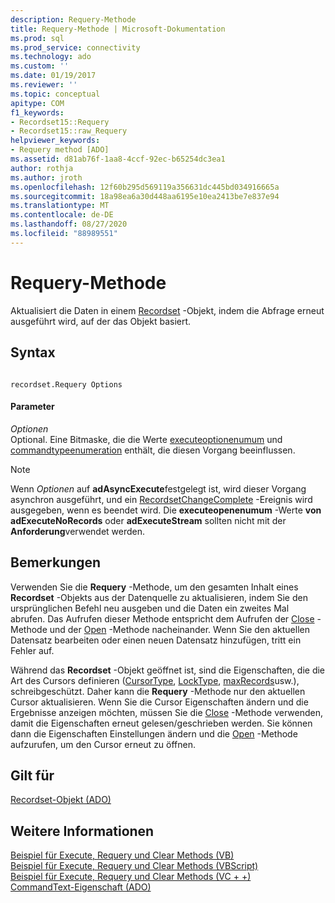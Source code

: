 ```yaml
---
description: Requery-Methode
title: Requery-Methode | Microsoft-Dokumentation
ms.prod: sql
ms.prod_service: connectivity
ms.technology: ado
ms.custom: ''
ms.date: 01/19/2017
ms.reviewer: ''
ms.topic: conceptual
apitype: COM
f1_keywords:
- Recordset15::Requery
- Recordset15::raw_Requery
helpviewer_keywords:
- Requery method [ADO]
ms.assetid: d81ab76f-1aa8-4ccf-92ec-b65254dc3ea1
author: rothja
ms.author: jroth
ms.openlocfilehash: 12f60b295d569119a356631dc445bd034916665a
ms.sourcegitcommit: 18a98ea6a30d448aa6195e10ea2413be7e837e94
ms.translationtype: MT
ms.contentlocale: de-DE
ms.lasthandoff: 08/27/2020
ms.locfileid: "88989551"
---
```

# <a name="requery-method"></a>Requery-Methode
Aktualisiert die Daten in einem [Recordset](./recordset-object-ado.md) -Objekt, indem die Abfrage erneut ausgeführt wird, auf der das Objekt basiert.  
  
## <a name="syntax"></a>Syntax  
  
```  
  
recordset.Requery Options  
```  
  
#### <a name="parameters"></a>Parameter  
 *Optionen*  
 Optional. Eine Bitmaske, die die Werte [executeoptionenumum](./executeoptionenum.md) und [commandtypeenumeration](./commandtypeenum.md) enthält, die diesen Vorgang beeinflussen.  
  
> [!NOTE]
>  Wenn *Optionen* auf **adAsyncExecute**festgelegt ist, wird dieser Vorgang asynchron ausgeführt, und ein [RecordsetChangeComplete](./willchangerecordset-and-recordsetchangecomplete-events-ado.md) -Ereignis wird ausgegeben, wenn es beendet wird. Die **executeopenenumum** -Werte **von adExecuteNoRecords** oder **adExecuteStream** sollten nicht mit der **Anforderung**verwendet werden.  
  
## <a name="remarks"></a>Bemerkungen  
 Verwenden Sie die **Requery** -Methode, um den gesamten Inhalt eines **Recordset** -Objekts aus der Datenquelle zu aktualisieren, indem Sie den ursprünglichen Befehl neu ausgeben und die Daten ein zweites Mal abrufen. Das Aufrufen dieser Methode entspricht dem Aufrufen der [Close](./close-method-ado.md) -Methode und der [Open](./open-method-ado-recordset.md) -Methode nacheinander. Wenn Sie den aktuellen Datensatz bearbeiten oder einen neuen Datensatz hinzufügen, tritt ein Fehler auf.  
  
 Während das **Recordset** -Objekt geöffnet ist, sind die Eigenschaften, die die Art des Cursors definieren ([CursorType](./cursortype-property-ado.md), [LockType](./locktype-property-ado.md), [maxRecords](./maxrecords-property-ado.md)usw.), schreibgeschützt. Daher kann die **Requery** -Methode nur den aktuellen Cursor aktualisieren. Wenn Sie die Cursor Eigenschaften ändern und die Ergebnisse anzeigen möchten, müssen Sie die [Close](./close-method-ado.md) -Methode verwenden, damit die Eigenschaften erneut gelesen/geschrieben werden. Sie können dann die Eigenschaften Einstellungen ändern und die [Open](./open-method-ado-recordset.md) -Methode aufzurufen, um den Cursor erneut zu öffnen.  
  
## <a name="applies-to"></a>Gilt für  
 [Recordset-Objekt (ADO)](./recordset-object-ado.md)  
  
## <a name="see-also"></a>Weitere Informationen  
 [Beispiel für Execute, Requery und Clear Methods (VB)](./execute-requery-and-clear-methods-example-vb.md)   
 [Beispiel für Execute, Requery und Clear Methods (VBScript)](./execute-requery-and-clear-methods-example-vbscript.md)   
 [Beispiel für Execute, Requery und Clear Methods (VC + +)](./execute-requery-and-clear-methods-example-vc.md)   
 [CommandText-Eigenschaft (ADO)](./commandtext-property-ado.md)